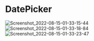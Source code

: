 # DatePicker
![Screenshot_2022-08-15-01-33-15-44](https://user-images.githubusercontent.com/105092518/184553402-4da5a049-bba4-41f5-b49b-ff5e6129c415.png)
![Screenshot_2022-08-15-01-33-18-84](https://user-images.githubusercontent.com/105092518/184553405-11543faf-cc81-4e6b-be86-f755f7611034.png)
![Screenshot_2022-08-15-01-33-23-47](https://user-images.githubusercontent.com/105092518/184553406-83019287-b369-4c81-9f00-94b85f97a6dd.png)
